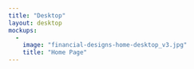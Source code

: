 ```yaml
---
title: "Desktop"
layout: desktop
mockups:
  -
    image: "financial-designs-home-desktop_v3.jpg"
    title: "Home Page"
---
```

